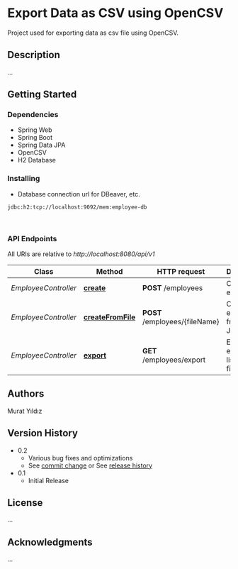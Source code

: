 # Export Data as CSV using OpenCSV
Project used for exporting data as csv file using OpenCSV.

## Description

...

## Getting Started

### Dependencies

* Spring Web
* Spring Boot
* Spring Data JPA
* OpenCSV
* H2 Database


### Installing

* Database connection url for DBeaver, etc.

```
jdbc:h2:tcp://localhost:9092/mem:employee-db
```

<br/>




### API Endpoints

All URIs are relative to *http://localhost:8080/api/v1*

Class | Method                                                                        | HTTP request               | Description
------------ |-------------------------------------------------------------------------------|----------------------------| -------------
*EmployeeController* | [**create**](http://localhost:8080/api/v1/employees)                  | **POST** /employees        | Create an employee
*EmployeeController* | [**createFromFile**](http://localhost:8080/api/v1/employees/{fileName}) | **POST** /employees/{fileName} | Create employees from given JSON file
*EmployeeController* | [**export**](http://localhost:8080/api/v1/employees/export)          | **GET** /employees/export  | Export employee list to CSV file










## Authors
Murat Yıldız

## Version History

* 0.2
  * Various bug fixes and optimizations
  * See [commit change]() or See [release history]()
* 0.1
  * Initial Release

## License

...

## Acknowledgments
...